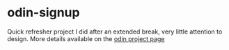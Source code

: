 # odin-signup
Quick refresher project I did after an extended break, very little attention to design. 
More details available on the [odin project page](https://www.theodinproject.com/lessons/node-path-intermediate-html-and-css-sign-up-form)
